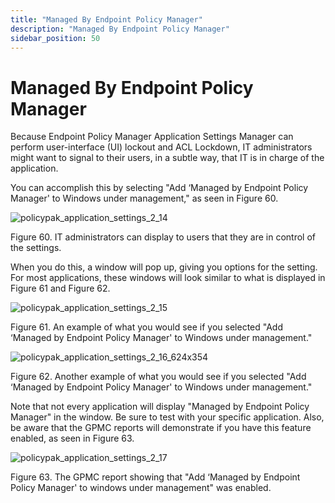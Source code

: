```yaml
---
title: "Managed By Endpoint Policy Manager"
description: "Managed By Endpoint Policy Manager"
sidebar_position: 50
---
```


# Managed By Endpoint Policy Manager

Because Endpoint Policy Manager Application Settings Manager can perform user-interface (UI) lockout
and ACL Lockdown, IT administrators might want to signal to their users, in a subtle way, that IT is
in charge of the application.

You can accomplish this by selecting "Add ‘Managed by Endpoint Policy Manager' to Windows under
management," as seen in Figure 60.

![policypak_application_settings_2_14](/images/endpointpolicymanager/applicationsettings/extras/endpointpolicymanager_application_settings_2_14.webp)

Figure 60. IT administrators can display to users that they are in control of the settings.

When you do this, a window will pop up, giving you options for the setting. For most applications,
these windows will look similar to what is displayed in Figure 61 and Figure 62.

![policypak_application_settings_2_15](/images/endpointpolicymanager/applicationsettings/extras/endpointpolicymanager_application_settings_2_15.webp)

Figure 61. An example of what you would see if you selected "Add ‘Managed by Endpoint Policy
Manager' to Windows under management."

![policypak_application_settings_2_16_624x354](/images/endpointpolicymanager/applicationsettings/extras/endpointpolicymanager_application_settings_2_16_624x354.webp)

Figure 62. Another example of what you would see if you selected "Add ‘Managed by Endpoint Policy
Manager' to Windows under management."

Note that not every application will display "Managed by Endpoint Policy Manager" in the window. Be
sure to test with your specific application. Also, be aware that the GPMC reports will demonstrate
if you have this feature enabled, as seen in Figure 63.

![policypak_application_settings_2_17](/images/endpointpolicymanager/applicationsettings/extras/endpointpolicymanager_application_settings_2_17.webp)

Figure 63. The GPMC report showing that "Add ‘Managed by Endpoint Policy Manager' to windows under
management" was enabled.

